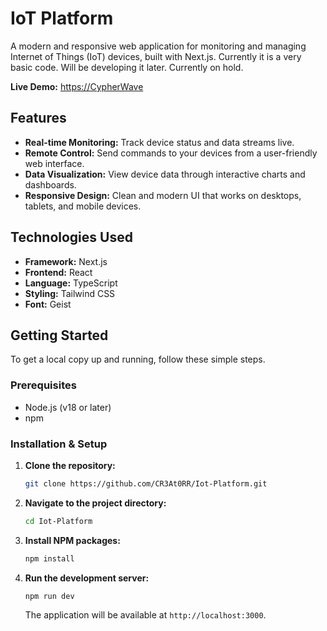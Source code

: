 # IoT Platform

A modern and responsive web application for monitoring and managing Internet of Things (IoT) devices, built with Next.js.
Currently it is a very basic code. Will be developing it later. Currently on hold.

**Live Demo:** [https://CypherWave](https://iot-platform-9k5m.vercel.app/home)

## Features

-   **Real-time Monitoring:** Track device status and data streams live.
-   **Remote Control:** Send commands to your devices from a user-friendly web interface.
-   **Data Visualization:** View device data through interactive charts and dashboards.
-   **Responsive Design:** Clean and modern UI that works on desktops, tablets, and mobile devices.

## Technologies Used

-   **Framework:** Next.js
-   **Frontend:** React
-   **Language:** TypeScript
-   **Styling:** Tailwind CSS
-   **Font:** Geist

## Getting Started

To get a local copy up and running, follow these simple steps.

### Prerequisites

-   Node.js (v18 or later)
-   npm

### Installation & Setup

1.  **Clone the repository:**
    ```sh
    git clone https://github.com/CR3At0RR/Iot-Platform.git
    ```
2.  **Navigate to the project directory:**
    ```sh
    cd Iot-Platform
    ```
3.  **Install NPM packages:**
    ```sh
    npm install
    ```
4.  **Run the development server:**
    ```sh
    npm run dev
    ```
    The application will be available at `http://localhost:3000`.


